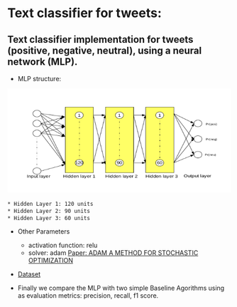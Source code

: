 # Text classifier for tweets:
## Text classifier implementation for tweets (positive, negative, neutral), using a neural network (MLP). 

* MLP structure:

![MLP Image](https://github.com/antok33/TweetsClassificationNN/blob/master/NN.png) 

    * Hidden Layer 1: 120 units
    * Hidden Layer 2: 90 units
    * Hidden Layer 3: 60 units

* Other Parameters
    * activation function: relu
    * solver: adam [Paper: ADAM A METHOD FOR STOCHASTIC OPTIMIZATION](https://arxiv.org/pdf/1412.6980.pdf)
    
* [Dataset](http://alt.qcri.org/semeval2016/task4/)

* Finally we compare the MLP with two simple Baseline Agorithms using as evaluation metrics: precision, recall, f1 score.
